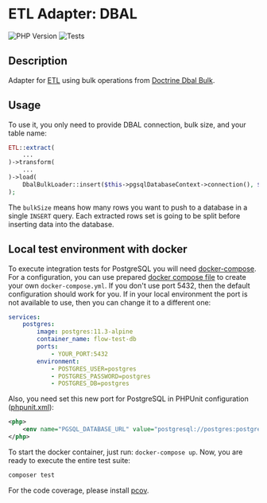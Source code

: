# ETL Adapter: DBAL 

![PHP Version](https://img.shields.io/packagist/php-v/flow-php/etl-adapter-dbal)
![Tests](https://github.com/flow-php/etl-adapter-dbal/workflows/Tests/badge.svg?branch=1.x)

## Description

Adapter for [ETL](https://github.com/flow-php/etl) using bulk operations from [Doctrine Dbal Bulk](https://github.com/flow-php/doctrine-dbal-bulk).

## Usage

To use it, you only need to provide DBAL connection, bulk size, and your table name:
```php
ETL::extract(
    ...
)->transform(
    ...
)->load(
    DbalBulkLoader::insert($this->pgsqlDatabaseContext->connection(), $bulkSize = 100, 'your-table-name')
);
```

The `bulkSize` means how many rows you want to push to a database in a single `INSERT` query. Each extracted rows set
is going to be split before inserting data into the database.

## Local test environment with docker

To execute integration tests for PostgreSQL you will need [docker-compose](https://docs.docker.com/compose/install/).
For a configuration, you can use prepared [docker compose file](docker-compose.yml.dist) to create your own
`docker-compose.yml`. If you don't use port 5432, then the default configuration should work for you. If in your local
environment the port is not available to use, then you can change it to a different one:

```yaml
services:
    postgres:
        image: postgres:11.3-alpine
        container_name: flow-test-db
        ports:
            - YOUR_PORT:5432
        environment:
            - POSTGRES_USER=postgres
            - POSTGRES_PASSWORD=postgres
            - POSTGRES_DB=postgres
```

Also, you need set this new port for PostgreSQL in PHPUnit configuration ([phpunit.xml](phpunit.xml.dist)):

```xml
<php>
    <env name="PGSQL_DATABASE_URL" value="postgresql://postgres:postgres@127.0.0.1:YOUR_PORT/postgres?serverVersion=11%26charset=utf8" />
</php>
```

To start the docker container, just run: `docker-compose up`. Now, you are ready to execute the entire test suite:

```bash
composer test
```

For the code coverage, please install [pcov](https://pecl.php.net/package/pcov).
